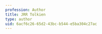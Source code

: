 ```yaml
---
profession: Author
title: JRR Tolkien
type: author
uid: 6acf6c26-65d2-43bc-b544-e5ba304c27ac
---
```

